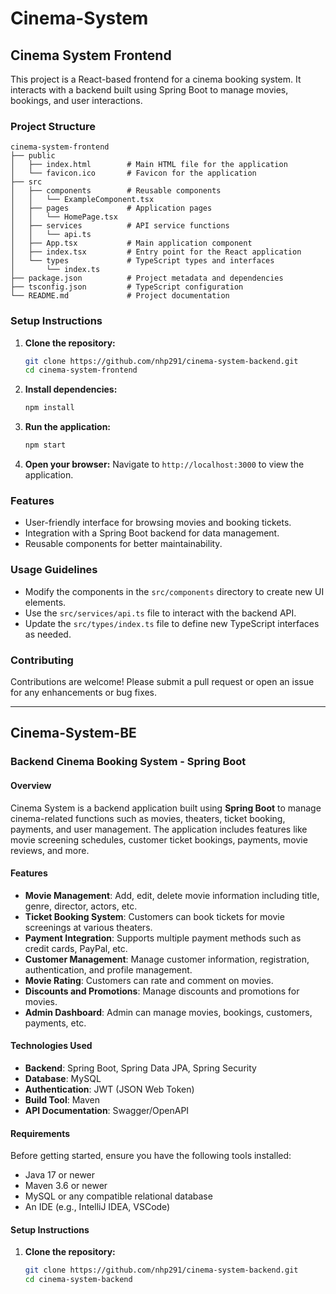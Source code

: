 
# Cinema-System

## Cinema System Frontend

This project is a React-based frontend for a cinema booking system. It interacts with a backend built using Spring Boot to manage movies, bookings, and user interactions.

### Project Structure

```
cinema-system-frontend
├── public
│   ├── index.html        # Main HTML file for the application
│   └── favicon.ico       # Favicon for the application
├── src
│   ├── components        # Reusable components
│   │   └── ExampleComponent.tsx
│   ├── pages             # Application pages
│   │   └── HomePage.tsx
│   ├── services          # API service functions
│   │   └── api.ts
│   ├── App.tsx           # Main application component
│   ├── index.tsx         # Entry point for the React application
│   └── types             # TypeScript types and interfaces
│       └── index.ts
├── package.json          # Project metadata and dependencies
├── tsconfig.json         # TypeScript configuration
└── README.md             # Project documentation
```

### Setup Instructions

1. **Clone the repository:**
   ```bash
   git clone https://github.com/nhp291/cinema-system-backend.git
   cd cinema-system-frontend
   ```

2. **Install dependencies:**
   ```bash
   npm install
   ```

3. **Run the application:**
   ```bash
   npm start
   ```

4. **Open your browser:**
   Navigate to `http://localhost:3000` to view the application.

### Features

- User-friendly interface for browsing movies and booking tickets.
- Integration with a Spring Boot backend for data management.
- Reusable components for better maintainability.

### Usage Guidelines

- Modify the components in the `src/components` directory to create new UI elements.
- Use the `src/services/api.ts` file to interact with the backend API.
- Update the `src/types/index.ts` file to define new TypeScript interfaces as needed.

### Contributing

Contributions are welcome! Please submit a pull request or open an issue for any enhancements or bug fixes.


---

## Cinema-System-BE

### Backend Cinema Booking System - Spring Boot

#### Overview

Cinema System is a backend application built using **Spring Boot** to manage cinema-related functions such as movies, theaters, ticket booking, payments, and user management. The application includes features like movie screening schedules, customer ticket bookings, payments, movie reviews, and more.

#### Features

- **Movie Management**: Add, edit, delete movie information including title, genre, director, actors, etc.
- **Ticket Booking System**: Customers can book tickets for movie screenings at various theaters.
- **Payment Integration**: Supports multiple payment methods such as credit cards, PayPal, etc.
- **Customer Management**: Manage customer information, registration, authentication, and profile management.
- **Movie Rating**: Customers can rate and comment on movies.
- **Discounts and Promotions**: Manage discounts and promotions for movies.
- **Admin Dashboard**: Admin can manage movies, bookings, customers, payments, etc.

#### Technologies Used

- **Backend**: Spring Boot, Spring Data JPA, Spring Security
- **Database**: MySQL
- **Authentication**: JWT (JSON Web Token)
- **Build Tool**: Maven
- **API Documentation**: Swagger/OpenAPI

#### Requirements

Before getting started, ensure you have the following tools installed:
- Java 17 or newer
- Maven 3.6 or newer
- MySQL or any compatible relational database
- An IDE (e.g., IntelliJ IDEA, VSCode)

#### Setup Instructions

1. **Clone the repository:**
   ```bash
   git clone https://github.com/nhp291/cinema-system-backend.git
   cd cinema-system-backend
   ```
